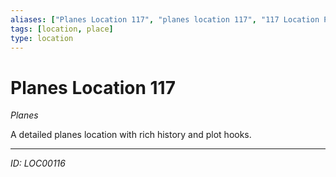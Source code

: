 ```yaml
---
aliases: ["Planes Location 117", "planes location 117", "117 Location Planes"]
tags: [location, place]
type: location
---
```


# Planes Location 117

*Planes*

A detailed planes location with rich history and plot hooks.

---
*ID: LOC00116*